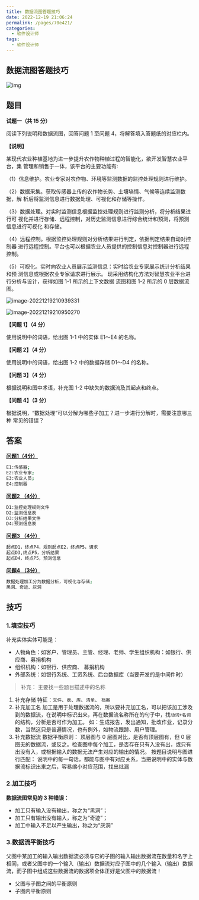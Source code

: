 ```yaml
---
title: 数据流图答题技巧
date: 2022-12-19 21:06:24
permalink: /pages/70e421/
categories: 
  - 软件设计师
tags: 
  - 软件设计师
---
```

## 数据流图答题技巧

![img](https://pic1.xuehuaimg.com/proxy/raw.githubusercontent.com/Kryust/image/main/img/2212806-20220513103640024-1613750579.png)



## 题目

**试题一（共 15 分）** 

阅读下列说明和数据流图，回答问题 1 至问题 4，将解答填入答题纸的对应栏内。 

**【说明】** 

某现代农业种植基地为进一步提升农作物种植过程的智能化，欲开发智慧农业平台，集 管理和销售于一体，该平台的主要功能有: 

（1）信息维护。农业专家对农作物、环境等监测数据的监控处理规则进行维护。 

（2）数据采集。获取传感器上传的农作物长势、土壤墒情、气候等连续监测数据，解 析后将监测信息进行数据处理、可视化和存储等操作。 

（3）数据处理。对实时监测信息根据监控处理规则进行监测分析，将分析结果进行可 视化并进行存储、远程控制，对历史监测信息进行综合统计和预测，将预测信息进行可视化 和存储。 

（4）远程控制。根据监控处理规则对分析结果进行判定，依据判定结果自动对控制器 进行远程控制。平台也可以根据农业人员提供的控制信息对控制器进行远程控制。 

（5）可视化。实时向农业人员展示监测信息：实时给农业专家展示统计分析结果和预 测信息或根据农业专家请求进行展示。 现采用结构化方法对智慧农业平台进行分析与设计，获得如图 1-1 所示的上下文数据 流图和图 1-2 所示的 0 层数据流图。

![image-20221219210939331](https://pic1.xuehuaimg.com/proxy/raw.githubusercontent.com/Kryust/image/main/img/image-20221219210939331.png)

![image-20221219210950270](https://pic1.xuehuaimg.com/proxy/raw.githubusercontent.com/Kryust/image/main/img/image-20221219210950270.png)



**【问题 1】（4 分）** 

使用说明中的词语，给出图 1-1 中的实体 E1〜E4 的名称。 

**【问题 2】（4 分）** 

使用说明中的词语，给出图 1-2 中的数据存储 D1〜D4 的名称。

 **【问题 3】（4 分）** 

根据说明和图中术语，补充图 1-2 中缺失的数据流及其起点和终点。 

**【问题 4】（3 分）** 

根据说明，“数据处理”可以分解为哪些子加工？进一步进行分解时，需要注意哪三种 常见的错误？





## 答案

**[问题1（4分）](4分)**

```bash
E1:传感器;
E2:农业专家;
E3:农业人员;
E4:控制器
```

**[问题2 （4分）](4分)**

```bash
D1:监控处理规则文件 
D2:监测信息表 
D3:分析结果文件 
D4:预测信息表
```

**[问题3 （4分）](4分)**

```bash
起点D1，终点P4，规则起点E2，终点P5，请求
起点D3,终点P5，分析结果
起点D4，终点P5，预测信息
```

**[问题4 （3分）](3分)**

```bash
数据处理加工分为数据分析，可视化与存储;
黑洞、奇迹、灰洞
```





## 技巧

### 1.填空技巧

补充实体实体可能是：

- 人物角色：如客户、管理员、主管、经理、老师、学生组织机构：如银行、供应商、募捐机构
- 组织机构：如银行、供应商、 募捐机构
- 外部系统：如银行系统、工资系统、后台数据库（当要开发的是中间件时）



> 补充：
> 主要找一些题目描述中的名称

1. 补充存储
   特征：`文件`、`表`、`库`、`清单`、 `档案`
2. 补充加工名
   加工是用于处理数据流的，所以要补充加工名，可以把该加工涉及到的数据流，在说明中标识出来，再在数据流名称所在的句子中，找`动词+名词`的结构，分析是否可作为加工。
   如：生成报告，发出通知，批改作业，记录分数，当然这只是普遍情况，也有例外，如物流跟踪、用户管理。
3. 补充数据流
   数据平衡原则：
   顶层图与 0 层图对比，是否有顶层图有，但 0 层图无的数据流，或反之。检查图中每个加工，是否存在只有入没有出，或只有出没有入，或根据输入的数据无法产生对应的输出的情况。
   按题目说明与图进行匹配：
   说明中的每一句话，都能与图中有对应关系，当把说明中的实体与数据流标识出来之后，容易缩小对应范围，找出纰漏



### 2.加工技巧

**数据流图常见的 3 种错误：**

- 加工只有输入没有输出，称之为“黑洞”；
- 加工只有输出没有输入，称之为“奇迹”；
- 加工中输入不足以产生输出，称之为“灰洞”



### 3.数据流平衡技巧

父图中某加工的输入输出数据流必须与它的子图的输入输出数据流在数量和名字上相同，或者父图中的一个输入（输出）数据流对应子图中的几个输入（输出）数据流，而子图中组成这些数据流的数据项全体正好是父图中的数据流！

- 父图与子图之间的平衡原则
- 子图内平衡原则